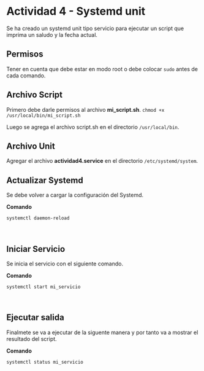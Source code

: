 # Actividad 4 - Systemd unit

Se ha creado un systemd unit tipo servicio para ejecutar un script que imprima un saludo y la fecha actual.
</br>

## Permisos
Tener en cuenta que debe estar en modo root o debe colocar `sudo` antes de cada comando.

## Archivo Script
Primero debe darle permisos al archivo **mi_script.sh**. 
`chmod +x /usr/local/bin/mi_script.sh`
</br>

Luego se agrega el archivo script.sh en el directorio `/usr/local/bin`.
</br>

## Archivo Unit
Agregar el archivo **actividad4.service** en el directorio `/etc/systemd/system`.
</br>

## Actualizar Systemd
Se debe volver a cargar la configuración del Systemd.
</br>

**Comando**
```shell
systemctl daemon-reload
```
</br>

## Iniciar Servicio
Se inicia el servicio con el siguiente comando.
</br>

**Comando**
```shell
systemctl start mi_servicio
```
</br>

## Ejecutar salida 
Finalmete se va a ejecutar de la siguente manera y por tanto va a mostrar el resultado del script.
</br>

**Comando**
```shell
systemctl status mi_servicio
```